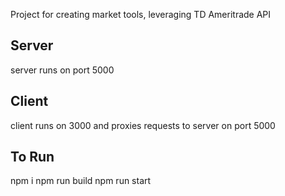 Project for creating market tools, leveraging TD Ameritrade API

## Server
server runs on port 5000

## Client
client runs on 3000 and proxies requests to server on port 5000

## To Run
npm i
npm run build
npm run start